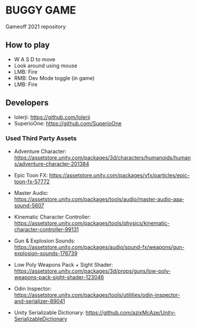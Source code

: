 # BUGGY GAME

Gameoff 2021 repository

## How to play

* W A S D to move
* Look around using mouse
* LMB: Fire
* RMB: Dev Mode toggle (in game)
* LMB: Fire

## Developers

* lolerji: https://github.com/lolerji
* SuperioOne: https://github.com/SuperioOne

### Used Third Party Assets

* Adventure Character: https://assetstore.unity.com/packages/3d/characters/humanoids/humans/adventure-character-201384

* Epic Toon FX: https://assetstore.unity.com/packages/vfx/particles/epic-toon-fx-57772

* Master Audio: https://assetstore.unity.com/packages/tools/audio/master-audio-aaa-sound-5607

* Kinematic Character Controller: https://assetstore.unity.com/packages/tools/physics/kinematic-character-controller-99131

* Gun & Explosion Sounds: https://assetstore.unity.com/packages/audio/sound-fx/weapons/gun-explosion-sounds-176739

* Low Poly Weapons Pack + Sight Shader: https://assetstore.unity.com/packages/3d/props/guns/low-poly-weapons-pack-sight-shader-123046

* Odin Inspector: https://assetstore.unity.com/packages/tools/utilities/odin-inspector-and-serializer-89041

* Unity Serializable Dictionary: https://github.com/azixMcAze/Unity-SerializableDictionary